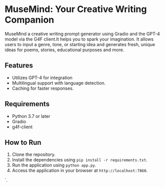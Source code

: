 # MuseMind: Your Creative Writing Companion
MuseMind a creative writing prompt generator using Gradio and the GPT-4 model via the G4F client.It helps you to spark your imagination. 
It allows users to input a genre, tone, or starting idea and generates fresh, unique ideas for poems, stories, educational purposes and more.

## Features
- Utilizes GPT-4 for integration
- Multilingual support with language detection.
- Caching for faster responses.

## Requirements

- Python 3.7 or later
- Gradio
- g4f-client


## How to Run

1. Clone the repository.
2. Install the dependencies using `pip install -r requirements.txt`.
3. Run the application using `python app.py`.
4. Access the application in your browser at `http://localhost:7860`.



`.
